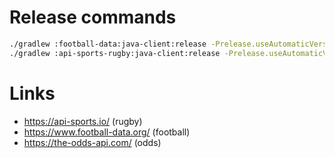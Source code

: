 # Release commands

```bash
./gradlew :football-data:java-client:release -Prelease.useAutomaticVersion=true -Prelease.releaseVersion=0.2.0
./gradlew :api-sports-rugby:java-client:release -Prelease.useAutomaticVersion=true -Prelease.releaseVersion=0.2.0
```

# Links
* https://api-sports.io/ (rugby)
* https://www.football-data.org/ (football)
* https://the-odds-api.com/ (odds)
